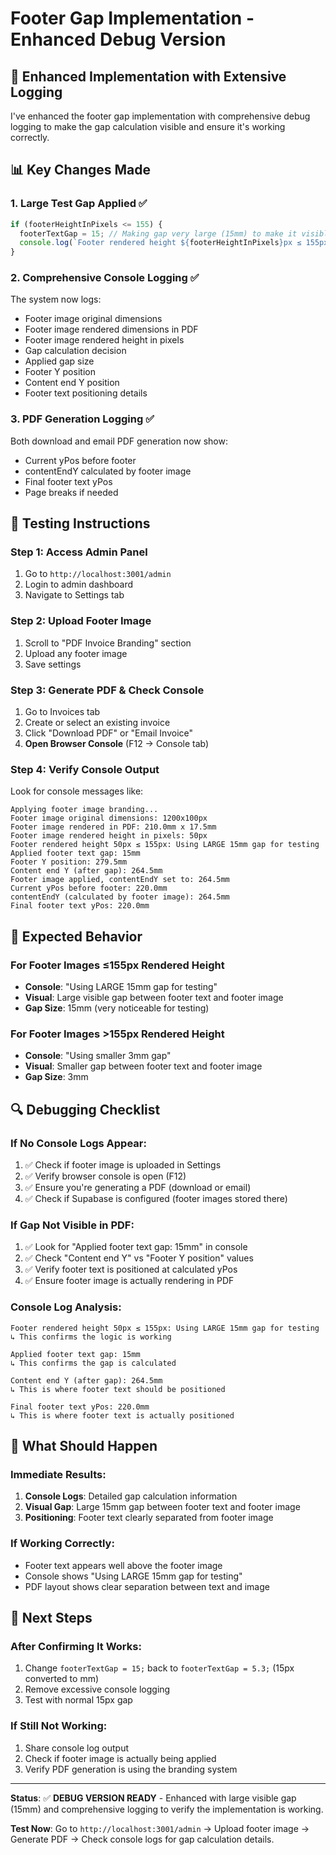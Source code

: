 # Footer Gap Implementation - Enhanced Debug Version

## 🔧 Enhanced Implementation with Extensive Logging

I've enhanced the footer gap implementation with comprehensive debug logging to make the gap calculation visible and ensure it's working correctly.

## 📊 Key Changes Made

### 1. **Large Test Gap Applied** ✅
```typescript
if (footerHeightInPixels <= 155) {
  footerTextGap = 15; // Making gap very large (15mm) to make it visible for testing
  console.log(`Footer rendered height ${footerHeightInPixels}px ≤ 155px: Using LARGE 15mm gap for testing`);
}
```

### 2. **Comprehensive Console Logging** ✅
The system now logs:
- Footer image original dimensions
- Footer image rendered dimensions in PDF
- Footer image rendered height in pixels
- Gap calculation decision
- Applied gap size
- Footer Y position
- Content end Y position
- Footer text positioning details

### 3. **PDF Generation Logging** ✅
Both download and email PDF generation now show:
- Current yPos before footer
- contentEndY calculated by footer image
- Final footer text yPos
- Page breaks if needed

## 🧪 Testing Instructions

### Step 1: Access Admin Panel
1. Go to `http://localhost:3001/admin`
2. Login to admin dashboard
3. Navigate to Settings tab

### Step 2: Upload Footer Image
1. Scroll to "PDF Invoice Branding" section
2. Upload any footer image
3. Save settings

### Step 3: Generate PDF & Check Console
1. Go to Invoices tab
2. Create or select an existing invoice
3. Click "Download PDF" or "Email Invoice"
4. **Open Browser Console** (F12 → Console tab)

### Step 4: Verify Console Output
Look for console messages like:
```
Applying footer image branding...
Footer image original dimensions: 1200x100px
Footer image rendered in PDF: 210.0mm x 17.5mm
Footer image rendered height in pixels: 50px
Footer rendered height 50px ≤ 155px: Using LARGE 15mm gap for testing
Applied footer text gap: 15mm
Footer Y position: 279.5mm
Content end Y (after gap): 264.5mm
Footer image applied, contentEndY set to: 264.5mm
Current yPos before footer: 220.0mm
contentEndY (calculated by footer image): 264.5mm
Final footer text yPos: 220.0mm
```

## 🎯 Expected Behavior

### For Footer Images ≤155px Rendered Height
- **Console**: "Using LARGE 15mm gap for testing"
- **Visual**: Large visible gap between footer text and footer image
- **Gap Size**: 15mm (very noticeable for testing)

### For Footer Images >155px Rendered Height  
- **Console**: "Using smaller 3mm gap"
- **Visual**: Smaller gap between footer text and footer image
- **Gap Size**: 3mm

## 🔍 Debugging Checklist

### If No Console Logs Appear:
1. ✅ Check if footer image is uploaded in Settings
2. ✅ Verify browser console is open (F12)
3. ✅ Ensure you're generating a PDF (download or email)
4. ✅ Check if Supabase is configured (footer images stored there)

### If Gap Not Visible in PDF:
1. ✅ Look for "Applied footer text gap: 15mm" in console
2. ✅ Check "Content end Y" vs "Footer Y position" values
3. ✅ Verify footer text is positioned at calculated yPos
4. ✅ Ensure footer image is actually rendering in PDF

### Console Log Analysis:
```
Footer rendered height 50px ≤ 155px: Using LARGE 15mm gap for testing
↳ This confirms the logic is working

Applied footer text gap: 15mm
↳ This confirms the gap is calculated

Content end Y (after gap): 264.5mm
↳ This is where footer text should be positioned

Final footer text yPos: 220.0mm  
↳ This is where footer text is actually positioned
```

## 🚀 What Should Happen

### Immediate Results:
1. **Console Logs**: Detailed gap calculation information
2. **Visual Gap**: Large 15mm gap between footer text and footer image
3. **Positioning**: Footer text clearly separated from footer image

### If Working Correctly:
- Footer text appears well above the footer image
- Console shows "Using LARGE 15mm gap for testing"
- PDF layout shows clear separation between text and image

## 🔄 Next Steps

### After Confirming It Works:
1. Change `footerTextGap = 15;` back to `footerTextGap = 5.3;` (15px converted to mm)
2. Remove excessive console logging
3. Test with normal 15px gap

### If Still Not Working:
1. Share console log output
2. Check if footer image is actually being applied
3. Verify PDF generation is using the branding system

---

**Status**: ✅ **DEBUG VERSION READY** - Enhanced with large visible gap (15mm) and comprehensive logging to verify the implementation is working.

**Test Now**: Go to `http://localhost:3001/admin` → Upload footer image → Generate PDF → Check console logs for gap calculation details.
